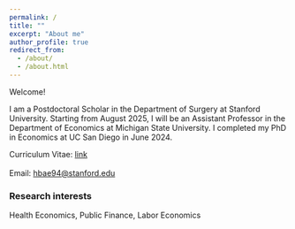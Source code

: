 ```yaml
---
permalink: /
title: ""
excerpt: "About me"
author_profile: true
redirect_from: 
  - /about/
  - /about.html
---
```



<!-- Please visit [https://acsweb.ucsd.edu/~hbae](https://acsweb.ucsd.edu/~hbae) during the 2023-2024 job market. -->

Welcome! <br>

I am a Postdoctoral Scholar in the Department of Surgery at Stanford University. Starting from August 2025, I will be an Assistant Professor in the Department of Economics at Michigan State University. I completed my PhD in Economics at UC San Diego in June 2024.


Curriculum Vitae: [link](https://drive.google.com/file/d/1ca31ytZXJzzvyLlxUO1XTGKTxNcp4SQa/view?usp=sharing) <br/>  
Email: hbae94@stanford.edu

### Research interests
Health Economics, Public Finance, Labor Economics  
<br/>  

<!--  
### Contact Information
Department of Economics  
University of California, San Diego  
9500 Gilman Drive  
La Jolla, CA 92093-0508  
hbae@ucsd.edu  


------
### Working Papers
[Dependent Insurance Coverage and Parental Job Mobility: Evidence from the Affordable Care Act](https://drive.google.com/file/d/1Ug0I3FoB3KRlzlfQ6twlaqStWNm8aQSo/view?usp=sharing), *submitted* <br> 
&nbsp;&nbsp; Joint with [Katherine Meckel](https://sites.google.com/view/katherinemeckel/home) and [Maggie Shi](https://www.maggie-shi.com/) <br> 
&nbsp;&nbsp; [NBER Working Paper](https://www.nber.org/papers/w30200) 

<br/>

### Publications
[The First Remote Monitoring Experience in South Korea: Results of a Remote-Care Study](https://academic.oup.com/europace/article/25/6/euad150/7192809)  <br> 
&nbsp;&nbsp; Joint with [YouMi Hwang](https://www.cmcvincent.or.kr/page/en/doctor/91/D0000323)  <br> 
&nbsp;&nbsp; *EP Europace*, 25(6), June 2023.

[Changes in Early Labor Market Outcomes of among Young College Graduates in South Korea](https://journals.sagepub.com/doi/abs/10.1177/0002716220906779)   <br> 
&nbsp;&nbsp; Joint with [Jaesung Choi](https://sites.google.com/site/jaesungchoiecon/)  <br> 
&nbsp;&nbsp; *The ANNALS of the American Academy of Political and Social Science*, 688(1), 115–136, April 2020  

[Analysis on the Supply of Private Supplementary Education in Seoul Using Administrative Data on Hagwon](https://www.kci.go.kr/kciportal/ci/sereArticleSearch/ciSereArtiView.kci?sereArticleSearchBean.artiId=ART002136588)  <br> 
&nbsp;&nbsp; Joint with Sanggyun Moon & [Jaesung Choi](https://sites.google.com/site/jaesungchoiecon/)  <br> 
&nbsp;&nbsp; *Survey Research*, 17(3), 81-108, August 2016 (in Korean) <br> 
&nbsp;&nbsp; <sub> Media coverage: Kyunghyang (경향신문) [1](https://v.daum.net/v/XYdrXz6hpO), [2](https://www.khan.co.kr/national/national-general/article/202211201613001)  </sub>	
--->

